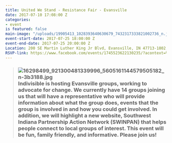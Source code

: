 ```yaml
---
title: United We Stand - Resistance Fair - Evansville
date: 2017-07-10 17:08:00 Z
categories:
- event
is featured: false
main-image: "/uploads/19905413_1028393640630679_7432317333821002736_n.jpg"
event-start-date: 2017-07-25 18:00:00 Z
event-end-date: 2017-07-25 20:00:00 Z
Location: 200 SE Martin Luther King Jr Blvd, Evansville, IN 47713-1802, United States
RSVP-link: https://www.facebook.com/events/1745523622130235/?acontext=%7B%22action_history%22%3A%22null%22%7D
---
```


> ### ![16298499_921300481339996_5605161144579505182_n-3b3188.jpg](/uploads/16298499_921300481339996_5605161144579505182_n-3b3188.jpg)Indivisible is hosting Evansville groups, working to advocate for change. We currently have 14 groups joining us that will have a representative who will provide information about what the group does, events that the group is involved in and how you could get involved. In addition, we will highlight a new website, Southwest Indiana Partnership Action Network (SWINPAN) that helps people connect to local groups of interest. This event will be fun, family friendly, and informative. Please join us!